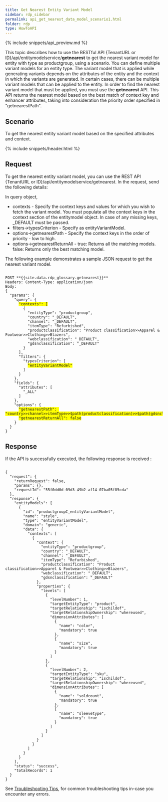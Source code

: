 ```yaml
---
title: Get Nearest Entity Variant Model
sidebar: rdp_sidebar
permalink: api_get_nearest_data_model_scenario1.html
folder: rdp
type: HowToAPI
---
```


{% include snippets/api_preview.md %}

This topic describes how to use the RESTful API {TenantURL or ID}/api/entitymodelservice/**getnearest** to get the nearest variant model for entity with type as productgroup, using a scenario. You can define multiple variant models for an entity type. The variant model that is applied while generating variants depends on the attributes of the entity and the context in which the variants are generated. In certain cases, there can be multiple variant models that can be applied to the entity. In order to find the nearest variant model that must be applied, you must use the **getnearest** API. This API returns the nearest model based on the best match of context key and enhancer attributes, taking into consideration the priority order specified in "getnearestPath". 

## Scenario

To get the nearest entity variant model based on the specified attributes and context.

{% include snippets/header.html %}

## Request

To get the nearest entity variant model, you can use the REST API {TenantURL or ID}/api/entitymodelservice/getnearest. In the request, send the following details:

In query object,

* contexts - Specify the context keys and values for which you wish to fetch the variant model. You must populate all the context keys in the context section of the entitymodel object. In case of any missing keys, _DEFAULT must be passed.
* filters->typesCriterion - Specify as entityVariantModel.
* options->getnearestPath - Specify the context keys in the order of priority - low to high. 
* options->getnearestReturnAll - true: Returns all the matching models.<br>
false: Returns only the best matching model.

The following example demonstrates a sample JSON request to get the nearest variant model.

<pre><code>
POST **{{site.data.rdp_glossary.getnearest}}**
Headers: Content-Type: application/json
Body:
{
  "params": {
    "query": {
      <span style="background-color: #FFFF00">"contexts": [</span>
        {
          "entityType": "productgroup",
          "country": "_DEFAULT",
          "channel": "_DEFAULT",
          "itemType": "Refurbished",
          "productclassification": "Product classification>>Apparel & Footwear>>Clothing>>Blazers",
          "webclassification": "_DEFAULT",
          "gdsnclassification": "_DEFAULT"
        }
      ],
      "filters": {
        "typesCriterion": [
          <span style="background-color: #FFFF00">"entityVariantModel"</span>
        ]
      }
    },
    "fields": {
      "attributes": [
        "_ALL"
      ]
    },
    "options": {
      <span style="background-color: #FFFF00">"getnearestPath": "country>>channel>>itemType>>$path(productclassification)>>$path(gdsnclassification)>>$path(webclassification)",</span>
      <span style="background-color: #FFFF00">"getnearestReturnAll": false</span>
    }
  }
}
</code></pre>

## Response

If the API is successfully executed, the following response is received :

<pre><code>
{
  "request": {
    "returnRequest": false,
    "params": {},
    "requestId": "55f0dd0d-09d3-49b2-af14-07ba05f85cda"
  },
  "response": {
    "entityModels": [
      {
        "id": "productgroupC_entityVariantModel",
        "name": "style",
        "type": "entityVariantModel",
        "domain": "generic",
        "data": {
          "contexts": [
            {
              "context": {
                "entityType": "productgroup",
                "country": "_DEFAULT",
                "channel": "_DEFAULT",
                "itemType": "Refurbished",
                "productclassification": "Product classification>>Apparel & Footwear>>Clothing>>Blazers",
                "webclassification": "_DEFAULT",
                "gdsnclassification": "_DEFAULT"
              },
              "properties": {
                "levels": [
                  {
                    "levelNumber": 1,
                    "targetEntityType": "product",
                    "targetRelationship": "ischildof",
                    "targetRelationshipOwnership": "whereused",
                    "dimensionAttributes": [
                      {
                        "name": "color",
                        "mandatory": true
                      },
                      {
                        "name": "size",
                        "mandatory": true
                      }
                    ]
                  },
                  {
                    "levelNumber": 2,
                    "targetEntityType": "sku",
                    "targetRelationship": "ischildof",
                    "targetRelationshipOwnership": "whereused",
                    "dimensionAttributes": [
                      {
                        "name": "soldcount",
                        "mandatory": true
                      },
                      {
                        "name": "sleevetype",
                        "mandatory": true
                      }
                    ]
                  }
                ]
              }
            }
          ]
        }
      }
    ],
    "status": "success",
    "totalRecords": 1
  }
}
</code></pre> 

See [Troubleshooting Tips](api_troubleshooting_tips.html), for common troubleshooting tips in-case you encounter any errors.